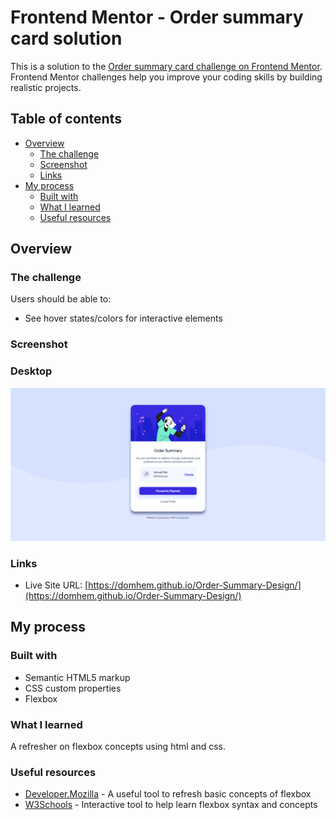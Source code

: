 # Frontend Mentor - Order summary card solution

This is a solution to the [Order summary card challenge on Frontend Mentor](https://www.frontendmentor.io/challenges/order-summary-component-QlPmajDUj). Frontend Mentor challenges help you improve your coding skills by building realistic projects.

## Table of contents

- [Overview](#overview)
  - [The challenge](#the-challenge)
  - [Screenshot](#screenshot)
  - [Links](#links)
- [My process](#my-process)
  - [Built with](#built-with)
  - [What I learned](#what-i-learned)
  - [Useful resources](#useful-resources)


## Overview

### The challenge

Users should be able to:

- See hover states/colors for interactive elements

### Screenshot

### Desktop

![](./images/screenshot/desktop-solution.PNG)

### Links

- Live Site URL: [https://domhem.github.io/Order-Summary-Design/](https://domhem.github.io/Order-Summary-Design/)

## My process

### Built with

- Semantic HTML5 markup
- CSS custom properties
- Flexbox


### What I learned

A refresher on flexbox concepts using html and css.

### Useful resources

- [Developer.Mozilla](https://developer.mozilla.org/en-US/docs/Web/CSS/CSS_Flexible_Box_Layout/Basic_Concepts_of_Flexbox) - A useful tool to refresh basic concepts of flexbox
- [W3Schools](https://www.w3schools.com/css/css3_flexbox.asp) - Interactive tool to help learn flexbox syntax and concepts
